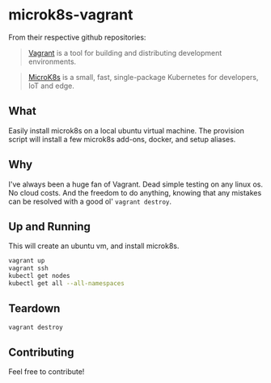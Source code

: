 # microk8s-vagrant

From their respective github repositories:

> [Vagrant](https://github.com/hashicorp/vagrant) is a tool for building and distributing development environments.

> [MicroK8s](https://github.com/ubuntu/microk8s) is a small, fast, single-package Kubernetes for developers, IoT and edge.

## What

Easily install microk8s on a local ubuntu virtual machine. The provision script will install a few microk8s add-ons, docker, and setup aliases.

## Why

I've always been a huge fan of Vagrant. Dead simple testing on any linux os. No cloud costs. And the freedom to do anything, knowing that any mistakes can be resolved with a good ol' `vagrant destroy`.

## Up and Running

This will create an ubuntu vm, and install microk8s.

```bash
vagrant up
vagrant ssh
kubectl get nodes
kubectl get all --all-namespaces
```

## Teardown

```bash
vagrant destroy
```

## Contributing

Feel free to contribute!
